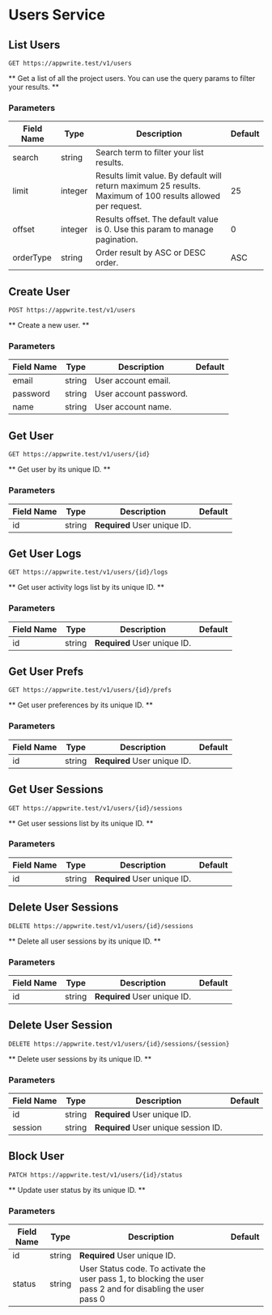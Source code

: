 # Users Service

## List Users

```http request
GET https://appwrite.test/v1/users
```

** Get a list of all the project users. You can use the query params to filter your results. **

### Parameters

| Field Name | Type | Description | Default |
| --- | --- | --- | --- |
| search | string | Search term to filter your list results. |  |
| limit | integer | Results limit value. By default will return maximum 25 results. Maximum of 100 results allowed per request. | 25 |
| offset | integer | Results offset. The default value is 0. Use this param to manage pagination. | 0 |
| orderType | string | Order result by ASC or DESC order. | ASC |

## Create User

```http request
POST https://appwrite.test/v1/users
```

** Create a new user. **

### Parameters

| Field Name | Type | Description | Default |
| --- | --- | --- | --- |
| email | string | User account email. |  |
| password | string | User account password. |  |
| name | string | User account name. |  |

## Get User

```http request
GET https://appwrite.test/v1/users/{id}
```

** Get user by its unique ID. **

### Parameters

| Field Name | Type | Description | Default |
| --- | --- | --- | --- |
| id | string | **Required** User unique ID. |  |

## Get User Logs

```http request
GET https://appwrite.test/v1/users/{id}/logs
```

** Get user activity logs list by its unique ID. **

### Parameters

| Field Name | Type | Description | Default |
| --- | --- | --- | --- |
| id | string | **Required** User unique ID. |  |

## Get User Prefs

```http request
GET https://appwrite.test/v1/users/{id}/prefs
```

** Get user preferences by its unique ID. **

### Parameters

| Field Name | Type | Description | Default |
| --- | --- | --- | --- |
| id | string | **Required** User unique ID. |  |

## Get User Sessions

```http request
GET https://appwrite.test/v1/users/{id}/sessions
```

** Get user sessions list by its unique ID. **

### Parameters

| Field Name | Type | Description | Default |
| --- | --- | --- | --- |
| id | string | **Required** User unique ID. |  |

## Delete User Sessions

```http request
DELETE https://appwrite.test/v1/users/{id}/sessions
```

** Delete all user sessions by its unique ID. **

### Parameters

| Field Name | Type | Description | Default |
| --- | --- | --- | --- |
| id | string | **Required** User unique ID. |  |

## Delete User Session

```http request
DELETE https://appwrite.test/v1/users/{id}/sessions/{session}
```

** Delete user sessions by its unique ID. **

### Parameters

| Field Name | Type | Description | Default |
| --- | --- | --- | --- |
| id | string | **Required** User unique ID. |  |
| session | string | **Required** User unique session ID. |  |

## Block User

```http request
PATCH https://appwrite.test/v1/users/{id}/status
```

** Update user status by its unique ID. **

### Parameters

| Field Name | Type | Description | Default |
| --- | --- | --- | --- |
| id | string | **Required** User unique ID. |  |
| status | string | User Status code. To activate the user pass 1, to blocking the user pass 2 and for disabling the user pass 0 |  |


